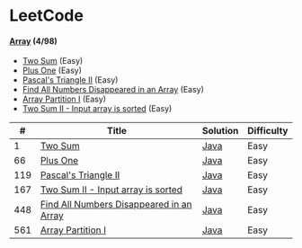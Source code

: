 # LeetCode


#### [Array](src/luyao/array) (4/98)

- [Two Sum](src/luyao/array/TwoSum.java) (Easy)
- [Plus One](src/luyao/array/PlusOne.java) (Easy)
- [Pascal's Triangle II](src/luyao/array/PascalTriangle_II.java) (Easy)
- [Find All Numbers Disappeared in an Array](src/luyao/array/FindDisappearedNumbers.java) (Easy)
- [Array Partition I](src/luyao/array/ArrayPartition_I.java) (Easy)
- [Two Sum II - Input array is sorted](src/luyao/array/TwoSum_II.java) (Easy)

| # | Title | Solution | Difficulty |
|---| ----- | -------- | ---------- |
|1|[Two Sum](https://leetcode.com/problems/two-sum/description/) | [Java](src/main/java/luyao/array/TwoSum.java)|Easy|
|66|[Plus One](https://leetcode.com/problems/plus-one/description/) | [Java](src/main/java/luyao/array/PlusOne.java)|Easy|
|119|[Pascal's Triangle II](https://leetcode.com/problems/pascals-triangle-ii/description/) | [Java](src/main/java/luyao/array/PascalTriangle_II.java)|Easy|
|167|[Two Sum II - Input array is sorted](https://leetcode.com/problems/two-sum-ii-input-array-is-sorted/description/) | [Java](src/main/java/luyao/array/TwoSum_II.java)|Easy|
|448|[Find All Numbers Disappeared in an Array](https://leetcode.com/problems/find-all-numbers-disappeared-in-an-array/description/) | [Java](src/main/java/luyao/array/FindDisappearedNumbers.java)|Easy|
|561|[Array Partition I](https://leetcode.com/problems/array-partition-i/description/) | [Java](src/main/java/luyao/array/ArrayPartition_I.java)|Easy|